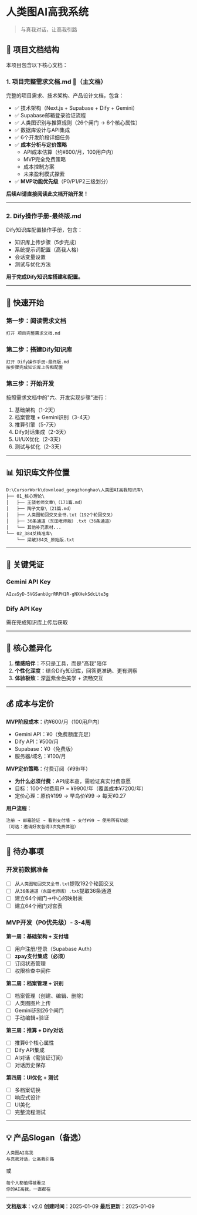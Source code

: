 # 人类图AI高我系统

> 与真我对话，让高我引路

## 📂 项目文档结构

本项目包含以下核心文档：

### 1. **项目完整需求文档.md** 🌟（主文档）
完整的项目需求、技术架构、产品设计文档，包含：
- ✅ 技术架构（Next.js + Supabase + Dify + Gemini）
- ✅ Supabase邮箱登录验证流程
- ✅ 人类图识别与推算规则（26个闸门 → 6个核心属性）
- ✅ 数据库设计与API集成
- ✅ 6个开发阶段详细任务
- ✅ **成本分析与定价策略**
  - API成本估算（约¥600/月，100用户内）
  - MVP完全免费策略
  - 成本控制方案
  - 未来盈利模式探索
- ✅ **MVP功能优先级**（P0/P1/P2三级划分）

**后续AI请直接阅读此文档开始开发！**

---

### 2. **Dify操作手册-最终版.md**
Dify知识库配置操作手册，包含：
- 知识库上传步骤（5步完成）
- 系统提示词配置（高我人格）
- 会话变量设置
- 测试与优化方法

**用于完成Dify知识库搭建和配置。**

---

## 🚀 快速开始

### 第一步：阅读需求文档
```bash
打开 项目完整需求文档.md
```

### 第二步：搭建Dify知识库
```bash
打开 Dify操作手册-最终版.md
按步骤完成知识库上传和配置
```

### 第三步：开始开发
按照需求文档中的"六、开发实现步骤"进行：
1. 基础架构（1-2天）
2. 档案管理 + Gemini识别（3-4天）
3. 推算引擎（5-7天）
4. Dify对话集成（2-3天）
5. UI/UX优化（2-3天）
6. 测试与优化（2-3天）

---

## 📊 知识库文件位置

```
D:\CursorWork\download_gongzhonghao\人类图AI高我知识库\
├── 01_核心理论\
│   ├── 王骁老师文章\（171篇.md）
│   ├── 陶子文章\（21篇.md）
│   ├── 人类图轮回交叉全书.txt（192个轮回交叉）
│   ├── 36条通道（东昍老师版）.txt（36条通道）
│   └── 其他补充素材...
└── 02_384爻精准库\
    └── 梁敏384爻_原始版.txt
```

---

## 🔑 关键凭证

### Gemini API Key
```
AIzaSyD-5VGSanbUgrRRPH1R-gNXHekSdcLte3g
```

### Dify API Key
需在完成知识库上传后获取

---

## 🎯 核心差异化

1. **情感陪伴**：不只是工具，而是"高我"陪伴
2. **个性化深度**：结合Dify知识库，回答更准确、更有洞察
3. **体验极致**：深蓝紫金色美学 + 流畅交互

---

## 💰 成本与定价

**MVP阶段成本**：约¥600/月（100用户内）
- Gemini API：¥0（免费额度充足）
- Dify API：¥500/月
- Supabase：¥0（免费版）
- 服务器/域名：¥100/月

**MVP定价策略**：付费订阅（¥99/年）
- **为什么必须付费**：API成本高，需验证真实付费意愿
- 目标：100个付费用户 = ¥9900/年（覆盖成本¥7200/年）
- 定价心理：原价¥199 → 早鸟价¥99 → 每天¥0.27

**用户流程**：
```
注册 → 邮箱验证 → 看到支付墙 → 支付¥99 → 使用所有功能
（可选：邀请好友各得3次免费体验）
```

---

## 📝 待办事项

### 开发前数据准备
- [ ] 从`人类图轮回交叉全书.txt`提取192个轮回交叉
- [ ] 从`36条通道（东昍老师版）.txt`提取36条通道
- [ ] 建立64个闸门→中心的映射表
- [ ] 建立64个闸门对宫表

### MVP开发（P0优先级）- 3-4周

**第一周：基础架构 + 支付墙**
- [ ] 用户注册/登录（Supabase Auth）
- [ ] **zpay支付集成（必须）**
- [ ] 订阅状态管理
- [ ] 权限检查中间件

**第二周：档案管理 + 识别**
- [ ] 档案管理（创建、编辑、删除）
- [ ] 人类图图片上传
- [ ] Gemini识别26个闸门
- [ ] 手动编辑+验证

**第三周：推算 + Dify对话**
- [ ] 推算6个核心属性
- [ ] Dify API集成
- [ ] AI对话（需验证订阅）
- [ ] 对话历史保存

**第四周：UI优化 + 测试**
- [ ] 多档案切换
- [ ] 响应式设计
- [ ] UI美化
- [ ] 完整流程测试

---

## 💡 产品Slogan（备选）

```
人类图AI高我
与真我对话，让高我引路
```

或

```
每个人都值得被看见
你的AI高我，一直都在
```

---

**文档版本**：v2.0
**创建时间**：2025-01-09
**最后更新**：2025-01-09

